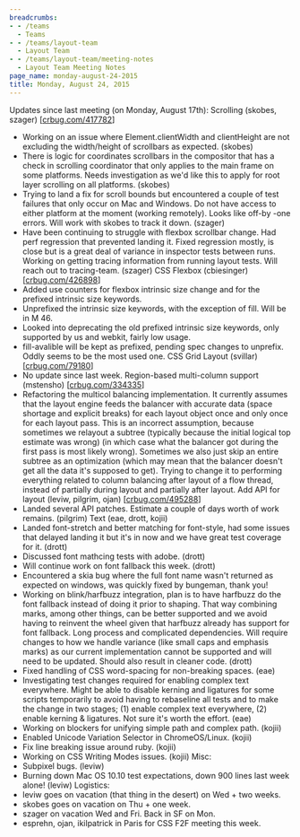```yaml
---
breadcrumbs:
- - /teams
  - Teams
- - /teams/layout-team
  - Layout Team
- - /teams/layout-team/meeting-notes
  - Layout Team Meeting Notes
page_name: monday-august-24-2015
title: Monday, August 24, 2015
---
```


Updates since last meeting (on Monday, August 17th):
Scrolling (skobes, szager) \[[crbug.com/417782](http://crbug.com/417782)\]
- Working on an issue where Element.clientWidth and clientHeight are not
excluding the width/height of scrollbars as expected. (skobes)
- There is logic for coordinates scrollbars in the compositor that has a
check in scrolling coordinator that only applies to the main frame on
some platforms. Needs investigation as we'd like this to apply for
root layer scrolling on all platforms. (skobes)
- Trying to land a fix for scroll bounds but encountered a couple of
test failures that only occur on Mac and Windows. Do not have access
to either platform at the moment (working remotely). Looks like off-by
-one errors. Will work with skobes to track it down. (szager)
- Have been continuing to struggle with flexbox scrollbar change. Had
perf regression that prevented landing it. Fixed regression mostly,
is close but is a great deal of variance in inspector tests between
runs. Working on getting tracing information from running layout
tests. Will reach out to tracing-team. (szager)
CSS Flexbox (cbiesinger) \[[crbug.com/426898](http://crbug.com/426898)\]
- Added use counters for flexbox intrinsic size change and for the
prefixed intrinsic size keywords.
- Unprefixed the intrinsic size keywords, with the exception of fill.
Will be in M 46.
- Looked into deprecating the old prefixed intrinsic size keywords,
only supported by us and webkit, fairly low usage.
- fill-avalible will be kept as prefixed, pending spec changes to
unprefix. Oddly seems to be the most used one.
CSS Grid Layout (svillar) \[[crbug.com/79180](http://crbug.com/79180)\]
- No update since last week.
Region-based multi-column support (mstensho)
\[[crbug.com/334335](http://crbug.com/334335)\]
- Refactoring the multicol balancing implementation. It currently
assumes that the layout engine feeds the balancer with accurate data
(space shortage and explicit breaks) for each layout object once and
only once for each layout pass. This is an incorrect assumption,
because sometimes we relayout a subtree (typically because the initial
logical top estimate was wrong) (in which case what the balancer got
during the first pass is most likely wrong). Sometimes we also just
skip an entire subtree as an optimization (which may mean that the
balancer doesn't get all the data it's supposed to get). Trying to
change it to performing everything related to column balancing after
layout of a flow thread, instead of partially during layout and
partially after layout.
Add API for layout (leviw, pilgrim, ojan)
\[[crbug.com/495288](http://crbug.com/495288)\]
- Landed several API patches. Estimate a couple of days worth of work
remains. (pilgrim)
Text (eae, drott, kojii)
- Landed font-stretch and better matching for font-style, had some
issues that delayed landing it but it's in now and we have great test
coverage for it. (drott)
- Discussed font mathcing tests with adobe. (drott)
- Will continue work on font fallback this week. (drott)
- Encountered a skia bug where the full font name wasn't returned as
expected on windows, was quickly fixed by bungeman, thank you!
- Working on blink/harfbuzz integration, plan is to have harfbuzz do the
font fallback instead of doing it prior to shaping. That way combining
marks, among other things, can be better supported and we avoid having
to reinvent the wheel given that harfbuzz already has support for font
fallback. Long process and complicated dependencies. Will require
changes to how we handle variance (like small caps and emphasis marks)
as our current implementation cannot be supported and will need to be
updated. Should also result in cleaner code. (drott)
- Fixed handling of CSS word-spacing for non-breaking spaces. (eae)
- Investigating test changes required for enabling complex text
everywhere. Might be able to disable kerning and ligatures for some
scripts temporarily to avoid having to rebaseline all tests and to
make the change in two stages; (1) enable complex text everywhere,
(2) enable kerning & ligatures. Not sure it's worth the effort. (eae)
- Working on blockers for unifying simple path and complex path. (kojii)
- Enabled Unicode Variation Selector in ChromeOS/Linux. (kojii)
- Fix line breaking issue around ruby. (kojii)
- Working on CSS Writing Modes issues. (kojii)
Misc:
- Subpixel bugs. (leviw)
- Burning down Mac OS 10.10 test expectations, down 900 lines last week
alone! (leviw)
Logistics:
- leviw goes on vacation (that thing in the desert) on Wed + two weeks.
- skobes goes on vacation on Thu + one week.
- szager on vacation Wed and Fri. Back in SF on Mon.
- esprehn, ojan, ikilpatrick in Paris for CSS F2F meeting this week.